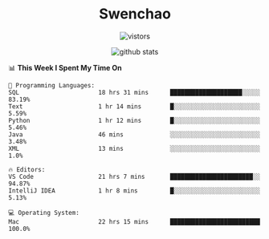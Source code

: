 <h1 align="center">Swenchao</h3>

<p align="center">
  <img src="https://visitor-badge.glitch.me/badge?page_id=Swenchao" alt="vistors" />
</p>

<p align="center">
  <img src="https://github-readme-stats.vercel.app/api?username=Swenchao&count_private=true&show_icons=true&theme=vue-dark&hide_title=true" alt="github stats" />
</p>

<!--START_SECTION:waka-->
📊 **This Week I Spent My Time On** 

```text
💬 Programming Languages: 
SQL                      18 hrs 31 mins      ████████████████████░░░░░   83.19% 
Text                     1 hr 14 mins        █░░░░░░░░░░░░░░░░░░░░░░░░   5.59% 
Python                   1 hr 12 mins        █░░░░░░░░░░░░░░░░░░░░░░░░   5.46% 
Java                     46 mins             ░░░░░░░░░░░░░░░░░░░░░░░░░   3.48% 
XML                      13 mins             ░░░░░░░░░░░░░░░░░░░░░░░░░   1.0%

🔥 Editors: 
VS Code                  21 hrs 7 mins       ███████████████████████░░   94.87% 
IntelliJ IDEA            1 hr 8 mins         █░░░░░░░░░░░░░░░░░░░░░░░░   5.13%

💻 Operating System: 
Mac                      22 hrs 15 mins      █████████████████████████   100.0%

```


<!--END_SECTION:waka-->
